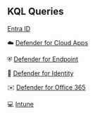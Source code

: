 ## KQL Queries ##

[Entra ID](https://github.com/0fflineDocs/KQL/tree/master/Entra%20ID)

☁️ 
[Defender for Cloud Apps](https://github.com/0fflineDocs/KQL/tree/master/Defender%20XDR/Defender%20for%20Cloud%20Apps) 

⛨
[Defender for Endpoint](https://github.com/0fflineDocs/KQL/tree/master/Defender%20XDR/Defender%20for%20Endpoint)

🪪
[Defender for Identity](https://github.com/0fflineDocs/KQL/tree/master/Defender%20XDR/Defender%20for%20Identity)

✉️
[Defender for Office 365](https://github.com/0fflineDocs/KQL/tree/master/Defender%20XDR/Defender%20for%20Office%20365)

💻
[Intune](https://github.com/0fflineDocs/KQL/tree/master/Intune)
